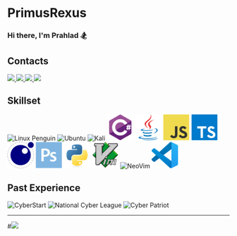 # PrimusRexus
### Hi there, I'm Prahlad 🏂

## Contacts
<p>
  <a href = "[Link](https://www.linkedin.com/in/prahlad-rimal-745622266/)">
	 <img src= "https://img.shields.io/badge/Linkedin-%40Prahlad%237012-red?logo=linkedin"/>
	  
<a href="mailto:prahladrimal@duck.com">
		<img src="https://img.shields.io/badge/Email-Prahladrimal@duck.com-brightgreen?logo=mail.ru" />
  <a href="discord.gg">
	<img src="https://img.shields.io/badge/Discord-%40Rex%237012-blue?logo=discord" />
		</a>
	</a>
  <a href="https://steamcommunity.com/id/feetforeyes">
		<img src="https://img.shields.io/badge/Steam-feetforeyes-orange?logo=steam" />
	</a>
</p>

## Skillset
<p align="left">
   <img alt="Linux Penguin" width = "60px" height= "60px" src="https://external-content.duckduckgo.com/iu/?u=https%3A%2F%2F3.bp.blogspot.com%2F-Q7jmmKOZqgE%2FWA0ojZNO9pI%2FAAAAAAAAC84%2FIizQD02DW8E71tVA0B_p1rO9UH9bzkCnwCK4B%2Fs1600%2FLinux.png&f=1&nofb=1&ipt=b9418cf5be982b5166df25ae2b72775a48c5d77d1a26368c243d9959a9528090&ipo=images">
	
   <img alt="Ubuntu" width = "60px" height= "60px" src="https://logos-download.com/wp-content/uploads/2016/02/Ubuntu.png">
  <img alt="Kali" width="60px" height="60px" src="https://external-content.duckduckgo.com/iu/?u=https%3A%2F%2Fih1.redbubble.net%2Fimage.1061444637.7604%2Fbg%2Cf8f8f8-flat%2C750x%2C075%2Cf-pad%2C750x1000%2Cf8f8f8.jpg&f=1&nofb=1&ipt=ba228ef63b2acea0eeb9564d7b49e34eca893e262e06d0a90426012557a5f32e&ipo=images" />

  
  <img alt="C#" width="60px" height="60px" src="https://raw.githubusercontent.com/devicons/devicon/master/icons/csharp/csharp-original.svg" />
  <img alt="Java" width="60px" height="60px" src="https://raw.githubusercontent.com/devicons/devicon/master/icons/java/java-original.svg" />
  <img alt="JavaScript" width="60x" height="60px" src="https://raw.githubusercontent.com/devicons/devicon/master/icons/javascript/javascript-original.svg" />
<img alt="TypeScript" width="60x" height="60px" src="https://raw.githubusercontent.com/devicons/devicon/master/icons/typescript/typescript-original.svg" />
  <img alt="Lua" width="60px" height="60px" src="https://raw.githubusercontent.com/devicons/devicon/master/icons/lua/lua-original.svg" />
  <img alt="Photoshop" width="60px" height="60px" src="https://raw.githubusercontent.com/devicons/devicon/master/icons/photoshop/photoshop-plain.svg" />
  <img alt="Python" width="60px" height="60px" src="https://raw.githubusercontent.com/devicons/devicon/master/icons/python/python-original.svg" />
  <img alt="Vim" width="60px" height="60px" src="https://raw.githubusercontent.com/devicons/devicon/master/icons/vim/vim-original.svg" />
  <img alt = "NeoVim" width="60px" height="60px" src="https://external-content.duckduckgo.com/iu/?u=https%3A%2F%2Fraw.githubusercontent.com%2Fgithub%2Fexplore%2F26674e638508ac4a4e113ee32d6755ebfa000569%2Ftopics%2Fneovim%2Fneovim.png&f=1&nofb=1&ipt=e876d9b8400b1f8ebab3718032d98876e7fcc803d68e6861968eb8baa9d8e803&ipo=images">
  <img alt="Visual Studio Code" width="60px" height="60px" src="https://raw.githubusercontent.com/devicons/devicon/master/icons/vscode/vscode-original.svg" />
 
</p>

## Past Experience
<p>
  <img alt="CyberStart" width="150px" height="100px" src="https://external-content.duckduckgo.com/iu/?u=http%3A%2F%2Fwww.in.gov%2Fdhs%2Fimages%2FCyberStart-America-2.jpg&f=1&nofb=1&ipt=1c4b2b9a491e537b516c4aa8c3b152afceac8c288fc8d220934a4537e6d28b77&ipo=images"/>
  <img alt="National Cyber League" width="150px" height="100px" src="https://external-content.duckduckgo.com/iu/?u=http%3A%2F%2Fww1.prweb.com%2Fprfiles%2F2019%2F09%2F10%2F16564773%2FNCL%2520FB-Twitter%2520Icon-01.png&f=1&nofb=1&ipt=982d17c945e8697cd7775db9bbde029b201cdff06d72d982a62e70e3506ee11b&ipo=image](https://external-content.duckduckgo.com/iu/?u=https%3A%2F%2Ftse2.mm.bing.net%2Fth%3Fid%3DOIP.HCkoM4-NDwM-qqzl8kZM0wHaDI%26pid%3DApi&f=1&ipt=78b552d5ce5f72ac2c6a5f93857d6f292793cd1c40686192085c535f29a35761&ipo=images" />
  <img alt="Cyber Patriot" width="150px" height="100px" src="https://external-content.duckduckgo.com/iu/?u=https%3A%2F%2Fclipground.com%2Fimages%2Fcyberpatriot-logo-2.jpg&f=1&nofb=1&ipt=6d9cbe0705a4bc60f40e455a6916fb039aa49a0765875324fb29b9a3ee0d1f6f&ipo=images](https://external-content.duckduckgo.com/iu/?u=https%3A%2F%2Fwww.cyberprotex.com%2Fuploads%2F2%2F4%2F5%2F3%2F24530641%2Fcyberpatriot_orig.jpg&f=1&nofb=1&ipt=40d95d0a6e665cbcbb03f63e7063bc59f7742eab7ebdaff9998405f3fb6bc6b5&ipo=images"
</p>

---
<p>
  #<img height="192px" src="https://github-readme-stats.vercel.app/api?username=Pr-Rexus&show_icons=true&include_all_commits=true&theme=dark" />
  <!--
   <img height="192px" src="https://github-readme-stats.vercel.app/api/top-langs/?username=Pr-Rexus&layout=compact&langs_count=10&theme=dark" />
 -->
</p>
